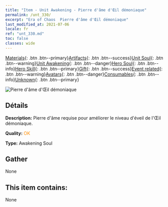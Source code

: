 ```yaml
---
title: "Item - Unit Awakening - Pierre d'âme d'Œil démoniaque"
permalink: /unt_330/
excerpt: "Era of Chaos  Pierre d'âme d'Œil démoniaque"
last_modified_at: 2021-07-06
locale: fr
ref: "unt_330.md"
toc: false
classes: wide
---
```

 [Materials](/ItemsFR/){: .btn .btn--primary}[Artifacts](/ItemsFR/Artifacts/){: .btn .btn--success}[Unit Soul](/ItemsFR/UnitSoul/){: .btn .btn--warning}[Unit Awakening](/ItemsFR/UnitAwakening/){: .btn .btn--danger}[Hero Soul](/ItemsFR/HeroSoul/){: .btn .btn--info}[Hero Skill](/ItemsFR/HeroSkill/){: .btn .btn--primary}[Gift](/ItemsFR/Gift/){: .btn .btn--success}[Event related](/ItemsFR/Events/){: .btn .btn--warning}[Avatars](/ItemsFR/Avatars/){: .btn .btn--danger}[Consumables](/ItemsFR/Consumables/){: .btn .btn--info}[Unknown](/ItemsFR/Unknown/){: .btn .btn--primary}

 ![Pierre d'âme d'Œil démoniaque](/images/u/tia_xieyan.jpg)

## Détails
 **Description:** Pierre d'âme requise pour améliorer le niveau d'éveil de l'Œil démoniaque.

 **Quality:** <span style="color: #FF8C00">OK</span>

 **Type:** Awakening Soul

## Gather

  None

## This item contains:

  None

